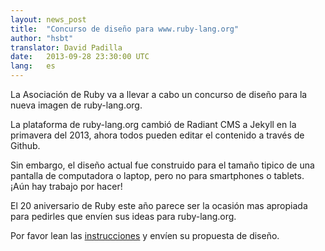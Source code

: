 ```yaml
---
layout: news_post
title:  "Concurso de diseño para www.ruby-lang.org"
author: "hsbt"
translator: David Padilla
date:   2013-09-28 23:30:00 UTC
lang:   es
---
```


La Asociación de Ruby va a llevar a cabo un concurso de diseño para la nueva
imagen de ruby-lang.org.

La plataforma de ruby-lang.org cambió de Radiant CMS a Jekyll en la primavera
del 2013, ahora todos pueden editar el contenido a través de Github.

Sin embargo, el diseño actual fue construido para el tamaño tipico de una
pantalla de computadora o laptop, pero no para smartphones o tablets. ¡Aún hay
trabajo por hacer!

El 20 aniversario de Ruby este año parece ser la ocasión mas apropiada para
pedirles que envíen sus ideas para ruby-lang.org.

Por favor lean las [instrucciones][1] y envíen su propuesta de diseño.

[1]: http://www.ruby.or.jp/en/news/20130924.html

